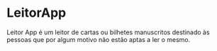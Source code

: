 # LeitorApp
Leitor App é um leitor de cartas ou bilhetes manuscritos destinado às pessoas que por algum motivo não estão aptas a ler o mesmo.
